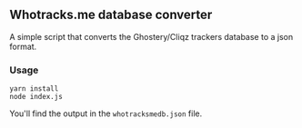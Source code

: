 ## Whotracks.me database converter

A simple script that converts the Ghostery/Cliqz trackers database to a json format.

### Usage

```
yarn install
node index.js
```

You'll find the output in the `whotracksmedb.json` file.
